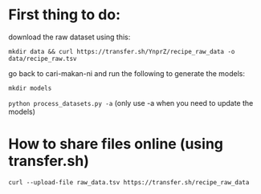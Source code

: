 # First thing to do:

download the raw dataset using this:

`mkdir data && curl https://transfer.sh/YnprZ/recipe_raw_data -o data/recipe_raw.tsv`

go back to cari-makan-ni and run the following to generate the models:

`mkdir models`

`python process_datasets.py -a` (only use -a when you need to update the models)

# How to share files online (using transfer.sh)
`curl --upload-file raw_data.tsv https://transfer.sh/recipe_raw_data`
